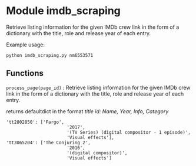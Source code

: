 Module imdb_scraping
====================

Retrieve listing information for the given IMDb crew link
in the form of a dictionary with the title, role and release year
of each entry.

Example usage: 

    python imdb_scraping.py nm6553571

Functions
---------

    
`process_page(page_id)`
:   Retrieve listing information for the given IMDb crew link
    in the form of a dictionary with the title, role and release year
    of each entry.   
    
returns defaultdict in the format *title id: Name, Year, Info, Category*
    
    'tt2802850': ['Fargo',
                           '2017',
                           '(TV Series) (digital compositor - 1 episode)',
                           'Visual effects'],
    'tt3065204': ['The Conjuring 2',
                           '2016',
                           '(digital compositor)',
                           'Visual effects']
